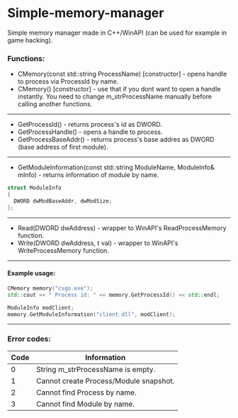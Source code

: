 # Simple-memory-manager
Simple memory manager made in C++/WinAPI (can be used for example in game hacking).

### Functions:
  - CMemory(const std::string ProcessName) [constructor] - opens handle to process via ProcessId by name.
  - CMemory() [constructor] - use that if you dont want to open a handle instantly.
   You need to change m_strProcessName manually before calling another functions.
  
  ***
  
  - GetProcessId() - returns process's id as DWORD.
  - GetProcessHandle() - opens a handle to process.
  - GetProcessBaseAddr() - returns process's base addres as DWORD (base address of first module).
  
  ***
  
  - GetModuleInformation(const std::string ModuleName, ModuleInfo& mInfo) - returns information of module by name.
  
  ```C++
  struct ModuleInfo
  {
	DWORD dwModBaseAddr, dwModSize;
  };
  ```
  
  ***
  
  - Read(DWORD dwAddress) - wrapper to WinAPI's ReadProcessMemory function.
  - Write(DWORD dwAddress, t val) - wrapper to WinAPI's WriteProcessMemory function.
  
  ***
  
 #### Example usage:
  ```C++
  CMemory memory("csgo.exe");
  std::cout << " Process id: " << memory.GetProcessId() << std::endl;
  
  ModuleInfo modClient;
  memory.GetModuleInformation("client.dll", modClient);
  ```
  
  ***
  
  ### Error codes:
  Code | Information
  --- | ---
  0 | String m_strProcessName is empty.
  1 | Cannot create Process/Module snapshot.
  2 | Cannot find Process by name.
  3 | Cannot find Module by name.
